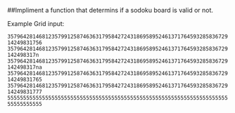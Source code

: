 ##Impliment a function that determins if a sodoku board is valid or not.

Example Grid input:

`357964281468123579912587463631795842724318695895246137176459328583672914249831756`
`3579642814681235799125874636317958427243186958952461371764593285836729142498317n`
`3579642814681235799125874636317958427243186958952461371764593285836729142498317na`
`357964281468123579912587463631795842724318695895246137176459328583672914249831765`
`357964281468123579912587463631795842724318695895246137176459328583672914249831777`
`555555555555555555555555555555555555555555555555555555555555555555555555555555555`
